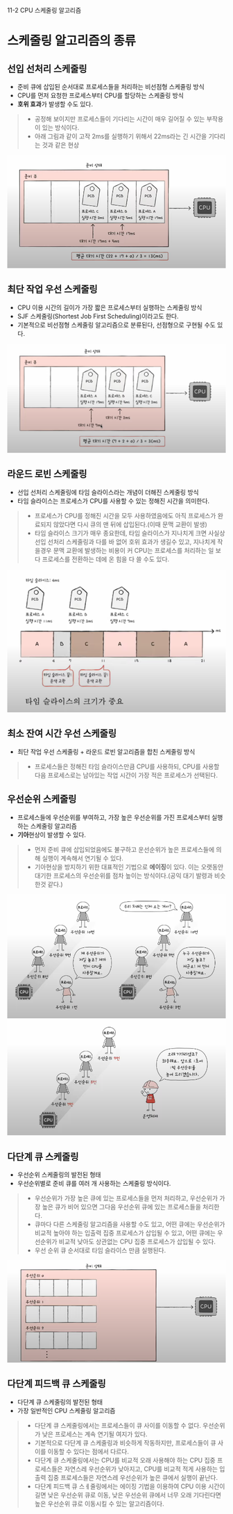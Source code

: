 11-2 CPU 스케줄링 알고리즘

# 스케줄링 알고리즘의 종류

## 선입 선처리 스케줄링
- 준비 큐에 삽입된 순서대로 프로세스들을 처리하는 비선점형 스케줄링 방식
- CPU를 먼저 요청한 프로세스부터 CPU를 할당하는 스케줄링 방식
- **호위 효과**가 발생할 수도 있다.

> - 공정해 보이지만 프로세스들이 기다리는 시간이 매우 길어질 수 있는 부작용이 있는 방식이다.
> - 아래 그림과 같이 고작 2ms를 실행하기 위해서 22ms라는 긴 시간을 기다리는 것과 같은 현상

![alt text](<스크린샷 2024-04-01 180110.png>)

## 최단 작업 우선 스케줄링
- CPU 이용 시간의 길이가 가장 짧은 프로세스부터 실행하는 스케줄링 방식
- SJF 스케줄링(Shortest Job First Scheduling)이라고도 한다.
- 기본적으로 비선점형 스케줄링 알고리즘으로 분류된다, 선점형으로 구현될 수도 있다.

![alt text](<스크린샷 2024-04-01 180127.png>)

## 라운드 로빈 스케줄링
- 선입 선처리 스케줄링에 타임 슬라이스라는 개념이 더해진 스케줄링 방식
- 타임 슬라이스는 프로세스가 CPU를 사용할 수 있는 정해진 시간을 의미한다.

> - 프로세스가 CPU를 정해진 시간을 모두 사용하였음에도 아직 프로세스가 완료되지 않았다면 다시 큐의 맨 뒤에 삽입된다.(이때 문맥 교환이 발생)
> - 타임 슬라이스 크기가 매우 종요한데, 타임 슬라이스가 지나치게 크면 사실상 선입 선처리 스케줄링과 다를 바 없어 호위 효과가 생길수 있고, 지나치게 작을경우 문맥 교환에 발생하는 비용이 커 CPU는 프로세스를 처리하는 일 보다 프로세스를 전환하는 데에 온 힘을 다 쓸 수도 있다.

![alt text](<스크린샷 2024-04-01 180138.png>)

## 최소 잔여 시간 우선 스케줄링
- 최단 작업 우선 스케줄링 + 라운드 로빈 알고리즘을 합친 스케줄링 방식
  
> - 프로세스들은 정해진 타임 슬라이스만큼 CPU를 사용하되, CPU를 사용할 다음 프로세스로는 남아있는 작업 시간이 가장 적은 프로세스가 선택된다.

## 우선순위 스케줄링 
- 프로세스들에 우선순위를 부여하고, 가장 높은 우선순위를 가진 프로세스부터 실행하는 스케줄링 알고리즘
- **기아**현상이 발생할 수 있다.

> - 먼저 준비 큐에 삽입되었음에도 불구하고 운선순위가 높은 프로세스들에 의해 실행이 계속해서 연기될 수 있다.
> - 기아현상을 방지하기 위한 대표적인 기법으로 **에이징**이 있다. 이는 오랫동안 대기한 프로세스의 우선순위를 점차 높이는 방식이다.(공익 대기 발령과 비슷한것 같다.)

![alt text](<스크린샷 2024-04-01 180155.png>)
![alt text](<스크린샷 2024-04-01 180207.png>)
## 다단계 큐 스케줄링
- 우선순위 스케줄링의 발전된 형태
- 우선순위별로 준비 큐를 여러 개 사용하는 스케줄링 방식이다.
  

> - 우선순위가 가장 높은 큐에 있는 프로세스들을 먼저 처리하고, 우선순위가 가장 높은 큐가 비어 있으면 그다음 우선순위 큐에 있는 프로세스들을 처리한다.
> - 큐마다 다른 스케줄링 알고리즘을 사용할 수도 있고, 어떤 큐에는 우선순위가 비교적 높아야 하는 입출력 집중 프로세스가 삽입될 수 있고, 어떤 큐에는 우선순위가 비교적 낮아도 상관없는 CPU 집중 프로세스가 삽입될 수 있다.
> - 우선 순위 큐 순서대로 타임 슬라이스 만큼 실행된다.

![alt text](<스크린샷 2024-04-01 180216.png>)

## 다단계 피드백 큐 스케줄링
- 다단계 큐 스케줄링의 발전된 형태
- 가장 일반적인 CPU 스케줄링 알고리즘

> - 다단계 큐 스케줄링에서는 프로세스들이 큐 사이를 이동할 수 없다. 우선순위가 낮은 프로세스는 계속 연기될 여지가 있다.
> - 기본적으로 다단계 큐 스케줄링과 비슷하게 작동하지만, 프로세스들이 큐 사이를 이동할 수 있다는 점에서 다르다.
> - 다단계 큐 스케줄링에서는 CPU를 비교적 오래 사용해야 하는 CPU 집중 프로세스들은 자연스레 우선순위가 낮아지고, CPU를 비교적 적게 사용하는 입출력 집중 프로세스들은 자연스레 우선순위가 높은 큐에서 실행이 끝난다.
> - 다단계 피드백 큐 스ㅔ줄링에서는 에이징 기법을 이용하여 CPU 이용 시간이 길면 낮은 우선순위 큐로 이동, 낮은 우선순위 큐에서 너무 오래 기다린다면 높은 우선순위 큐로 이동시킬 수 있는 알고리즘이다.